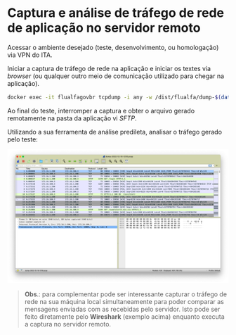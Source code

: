 # Captura e análise de tráfego de rede de aplicação no servidor remoto

Acessar o ambiente desejado (teste, desenvolvimento, ou homologação) via VPN do ITA.

Iniciar a captura de tráfego de rede na aplicação e iniciar os textes via _browser_ (ou qualquer outro meio de comunicação utilizado para chegar na aplicação).

```sh
docker exec -it flualfagovbr tcpdump -i any -w /dist/flualfa/dump-$(date +%F-%H%M).pcap
```

Ao final do teste, interromper a captura e obter o arquivo gerado remotamente na pasta da aplicação vi *SFTP*.

Utilizando a sua ferramenta de análise predileta, analisar o tráfego gerado pelo teste:

![Análise com Wireshark](./images/01-wireshark.png)

> **Obs**.: para complementar pode ser interessante capturar o tráfego de rede na sua máquina local simultaneamente para poder comparar as mensagens enviadas com as recebidas pelo servidor. Isto pode ser feito diretamente pelo **Wireshark** (exemplo acima) enquanto executa a captura no servidor remoto.
